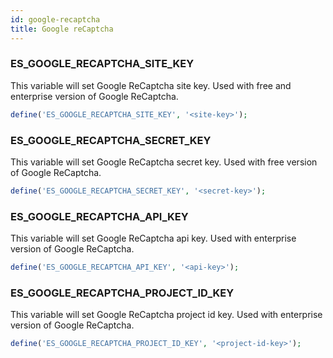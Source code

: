 ```yaml
---
id: google-recaptcha
title: Google reCaptcha
---
```


### ES_GOOGLE_RECAPTCHA_SITE_KEY

This variable will set Google ReCaptcha site key. Used with free and enterprise version of Google ReCaptcha.

```php
define('ES_GOOGLE_RECAPTCHA_SITE_KEY', '<site-key>');
```

### ES_GOOGLE_RECAPTCHA_SECRET_KEY

This variable will set Google ReCaptcha secret key. Used with free version of Google ReCaptcha.

```php
define('ES_GOOGLE_RECAPTCHA_SECRET_KEY', '<secret-key>');
```

### ES_GOOGLE_RECAPTCHA_API_KEY

This variable will set Google ReCaptcha api key. Used with enterprise version of Google ReCaptcha.

```php
define('ES_GOOGLE_RECAPTCHA_API_KEY', '<api-key>');
```


### ES_GOOGLE_RECAPTCHA_PROJECT_ID_KEY

This variable will set Google ReCaptcha project id key. Used with enterprise version of Google ReCaptcha.

```php
define('ES_GOOGLE_RECAPTCHA_PROJECT_ID_KEY', '<project-id-key>');
```

